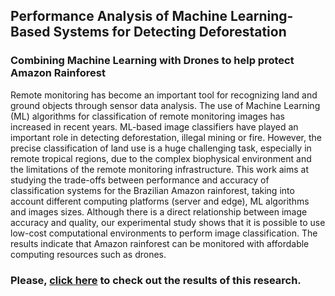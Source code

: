 ## Performance Analysis of Machine Learning-Based Systems for Detecting Deforestation
### Combining Machine Learning with Drones to help protect Amazon Rainforest

Remote monitoring has become an important tool for recognizing land and ground objects through sensor data analysis. The use of Machine Learning (ML) algorithms for classification of remote monitoring images has increased in recent years.  ML-based image classifiers have played an important role in detecting deforestation, illegal mining or fire. 
However, the precise classification of land use is a huge challenging task, especially in remote tropical regions, due to the complex biophysical environment and the limitations of the remote monitoring infrastructure. 
This work aims at studying the trade-offs between performance and accuracy of classification systems for the Brazilian Amazon rainforest, taking into account different computing platforms (server and edge), ML algorithms and images sizes. 
Although there is a direct relationship between image accuracy and quality, our experimental study shows that it is possible to use low-cost computational environments to perform image classification.
The results indicate that Amazon rainforest can be monitored with affordable computing resources such as drones.

### Please, [click here](https://github.com/micheldearaujo/DeforestationDetector/blob/main/SBESC___2021.pdf) to check out the results of this research.